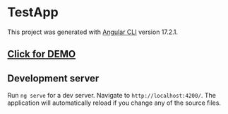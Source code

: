# TestApp

This project was generated with [Angular CLI](https://github.com/angular/angular-cli) version 17.2.1.

## **[Click for DEMO](https://batnd.github.io/test-task2/pretty-table)**

## Development server

Run `ng serve` for a dev server. Navigate to `http://localhost:4200/`. The application will automatically reload if you change any of the source files.
